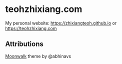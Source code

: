 # teohzhixiang.com

My personal website: https://zhixiangteoh.github.io or https://teohzhixiang.com

## Attributions

[Moonwalk](https://www.abhinav.co/moonwalk) theme by @abhinavs